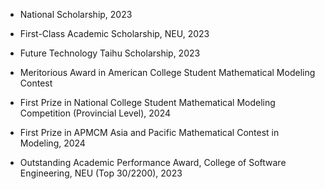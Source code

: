 - National Scholarship, 2023

- First-Class Academic Scholarship, NEU, 2023

- Future Technology Taihu Scholarship, 2023

- Meritorious Award in American College Student Mathematical Modeling Contest

- First Prize in National College Student Mathematical Modeling Competition (Provincial Level), 2024

- First Prize in APMCM Asia and Pacific Mathematical Contest in Modeling, 2024

- Outstanding Academic Performance Award, College of Software Engineering, NEU (Top 30/2200), 2023